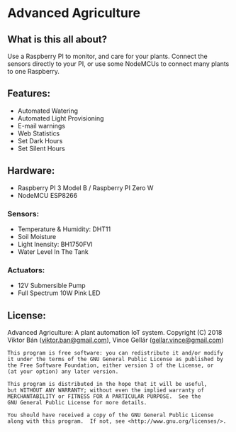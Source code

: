 # Advanced Agriculture

## What is this all about?
Use a Raspberry PI to monitor, and care for your plants. Connect the sensors directly to your PI, or use some NodeMCUs to connect many plants to one Raspberry. 

## Features:
- Automated Watering
- Automated Light Provisioning
- E-mail warnings
- Web Statistics
- Set Dark Hours
- Set Silent Hours

## Hardware:
- Raspberry PI 3 Model B / Raspberry PI Zero W
- NodeMCU ESP8266

### Sensors:
- Temperature & Humidity: DHT11
- Soil Moisture
- Light Inensity: BH1750FVI
- Water Level In The Tank

### Actuators:
- 12V Submersible Pump
- Full Spectrum 10W Pink LED

## License:

Advanced Agriculture: A plant automation IoT system.
    Copyright (C) 2018  Viktor Bán (viktor.ban@gmail.com), Vince Gellár (gellar.vince@gmail.com)

    This program is free software: you can redistribute it and/or modify
    it under the terms of the GNU General Public License as published by
    the Free Software Foundation, either version 3 of the License, or
    (at your option) any later version.

    This program is distributed in the hope that it will be useful,
    but WITHOUT ANY WARRANTY; without even the implied warranty of
    MERCHANTABILITY or FITNESS FOR A PARTICULAR PURPOSE.  See the
    GNU General Public License for more details.

    You should have received a copy of the GNU General Public License
    along with this program.  If not, see <http://www.gnu.org/licenses/>.
